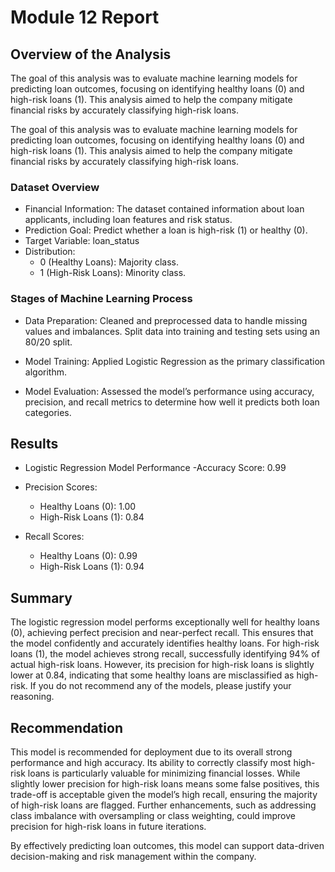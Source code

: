 # Module 12 Report 

## Overview of the Analysis
The goal of this analysis was to evaluate machine learning models for predicting loan outcomes, focusing on identifying healthy loans (0) and high-risk loans (1). This analysis aimed to help the company mitigate financial risks by accurately classifying high-risk loans.

The goal of this analysis was to evaluate machine learning models for predicting loan outcomes, focusing on identifying healthy loans (0) and high-risk loans (1). This analysis aimed to help the company mitigate financial risks by accurately classifying high-risk loans.

### Dataset Overview
- Financial Information: The dataset contained information about loan applicants, including loan features and risk status.
- Prediction Goal: Predict whether a loan is high-risk (1) or healthy (0).
- Target Variable: loan_status
- Distribution:
   - 0 (Healthy Loans): Majority class.
   - 1 (High-Risk Loans): Minority class.

### Stages of Machine Learning Process
- Data Preparation:
Cleaned and preprocessed data to handle missing values and imbalances.
Split data into training and testing sets using an 80/20 split.

- Model Training:
Applied Logistic Regression as the primary classification algorithm.

- Model Evaluation:
Assessed the model’s performance using accuracy, precision, and recall metrics to determine how well it predicts both loan categories.


## Results

- Logistic Regression Model Performance
     -Accuracy Score: 0.99

- Precision Scores:
   - Healthy Loans (0): 1.00
   - High-Risk Loans (1): 0.84
     
- Recall Scores:
   - Healthy Loans (0): 0.99
   - High-Risk Loans (1): 0.94

## Summary

The logistic regression model performs exceptionally well for healthy loans (0), achieving perfect precision and near-perfect recall. This ensures that the model confidently and accurately identifies healthy loans. For high-risk loans (1), the model achieves strong recall, successfully identifying 94% of actual high-risk loans. However, its precision for high-risk loans is slightly lower at 0.84, indicating that some healthy loans are misclassified as high-risk.
If you do not recommend any of the models, please justify your reasoning.

## Recommendation
This model is recommended for deployment due to its overall strong performance and high accuracy. Its ability to correctly classify most high-risk loans is particularly valuable for minimizing financial losses. While slightly lower precision for high-risk loans means some false positives, this trade-off is acceptable given the model’s high recall, ensuring the majority of high-risk loans are flagged. Further enhancements, such as addressing class imbalance with oversampling or class weighting, could improve precision for high-risk loans in future iterations.

By effectively predicting loan outcomes, this model can support data-driven decision-making and risk management within the company.






